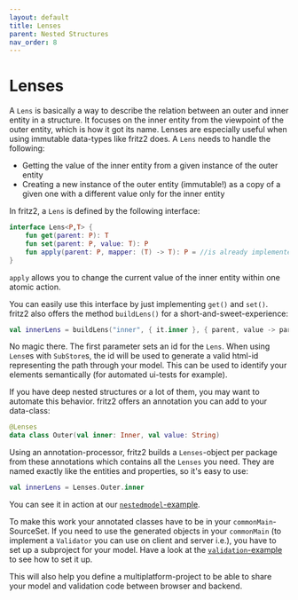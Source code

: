 ```yaml
---
layout: default
title: Lenses
parent: Nested Structures
nav_order: 8
---
```

# Lenses

A `Lens` is basically a way to describe the relation between an outer and inner entity in a structure.
It focuses on the inner entity from the viewpoint of the outer entity, which is how it got its name.
Lenses are especially useful when using immutable data-types like fritz2 does.
A `Lens` needs to handle the following: 

  * Getting the value of the inner entity from a given instance of the outer entity
  * Creating a new instance of the outer entity (immutable!) as a copy of a given one with a different value only for the inner entity

In fritz2, a `Lens` is defined by the following interface:
```kotlin
interface Lens<P,T> {
    fun get(parent: P): T
    fun set(parent: P, value: T): P
    fun apply(parent: P, mapper: (T) -> T): P = //is already implemented
}
```
`apply` allows you to change the current value of the inner entity within one atomic action.

You can easily use this interface by just implementing `get()` and `set()`. fritz2 also offers the method `buildLens()` for a short-and-sweet-experience:

```kotlin
val innerLens = buildLens("inner", { it.inner }, { parent, value -> parent.copy(inner = value) })
```

No magic there. The first parameter sets an id for the `Lens`. When using `Lens`es with `SubStore`s, the id will be used to generate a valid html-id representing the path through your model. This can be used to identify your elements semantically (for automated ui-tests for example).

If you have deep nested structures or a lot of them, you may want to automate this behavior. fritz2 offers an annotation you can add to your data-class:
```kotlin
@Lenses
data class Outer(val inner: Inner, val value: String)
```
Using an annotation-processor, fritz2 builds a `Lenses`-object per package from these annotations which contains all the `Lenses` you need. They are named exactly like the entities and properties, so it's easy to use:

```kotlin
val innerLens = Lenses.Outer.inner
```

You can see it in action at our [`nestedmodel`-example](https://examples.fritz2.dev/nestedmodel/build/distributions/index.html).

To make this work your annotated classes have to be in your `commonMain`-SourceSet. If you need to use the generated objects in your `commonMain` (to implement a `Validator` you can use on client and server i.e.), you have to set up a subproject for your model. Have a look at the [`validation`-example](https://examples.fritz2.dev/validation/build/distributions/index.html) to see how to set it up.

This will also help you define a multiplatform-project to be able to share your model and validation code between browser and backend.  